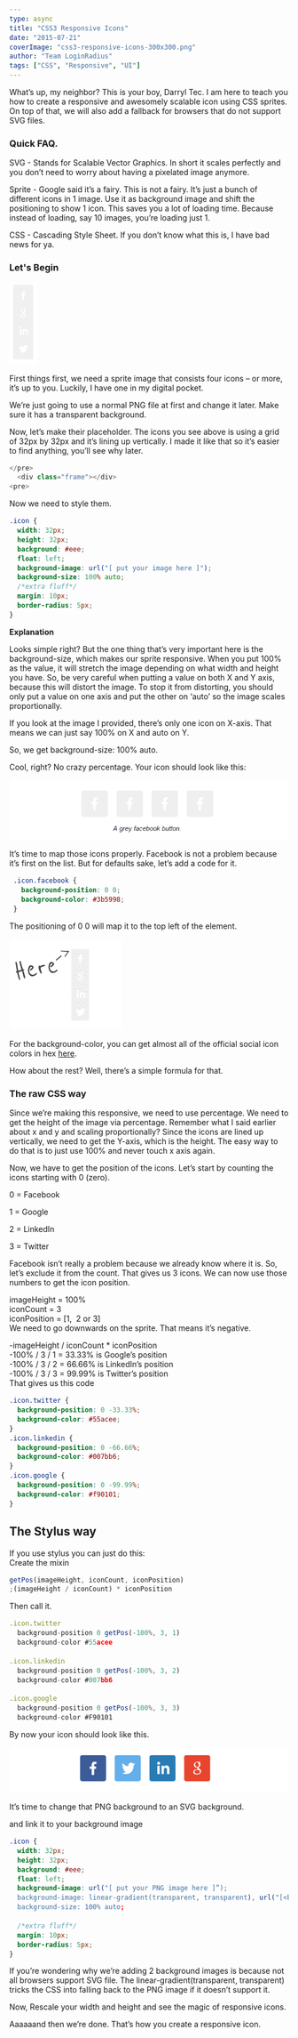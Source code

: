 ```yaml
---
type: async
title: "CSS3 Responsive Icons"
date: "2015-07-21"
coverImage: "css3-responsive-icons-300x300.png"
author: "Team LoginRadius"
tags: ["CSS", "Responsive", "UI"]
---
```


What’s up, my neighbor? This is your boy, Darryl Tec. I am here to teach you how to create a responsive and awesomely scalable icon using CSS sprites. On top of that, we will also add a fallback for browsers that do not support SVG files.

### Quick FAQ.

SVG - Stands for Scalable Vector Graphics. In short it scales perfectly and you don’t need to worry about having a pixelated image anymore.

Sprite - Google said it’s a fairy. This is not a fairy. It’s just a bunch of different icons in 1 image. Use it as background image and shift the positioning to show 1 icon. This saves you a lot of loading time. Because instead of loading, say 10 images, you’re loading just 1.

CSS - Cascading Style Sheet. If you don’t know what this is, I have bad news for ya.

### Let's Begin

![icons](icons.png)

First things first, we need a sprite image that consists four icons – or more, it’s up to you. Luckily, I have one in my digital pocket.

We’re just going to use a normal PNG file at first and change it later. Make sure it has a transparent background.

Now, let’s make their placeholder. The icons you see above is using a grid of 32px by 32px and it’s lining up vertically. I made it like that so it’s easier to find anything, you’ll see why later.

```js
</pre>
  <div class="frame"></div>
<pre>
```

Now we need to style them.

```css
.icon {
  width: 32px;
  height: 32px;
  background: #eee;
  float: left;
  background-image: url("[ put your image here ]");
  background-size: 100% auto;
  /*extra fluff*/
  margin: 10px;
  border-radius: 5px;
}
```

**Explanation**

Looks simple right? But the one thing that’s very important here is the background-size, which makes our sprite responsive. When you put 100% as the value, it will stretch the image depending on what width and height you have. So, be very careful when putting a value on both X and Y axis, because this will distort the image. To stop it from distorting, you should only put a value on one axis and put the other on ‘auto’ so the image scales proportionally.

If you look at the image I provided, there’s only one icon on X-axis. That means we can just say 100% on X and auto on Y.

So, we get background-size: 100% auto.

Cool, right? No crazy percentage. Your icon should look like this:

![facebook-icon](facebook-icon.png)

It’s time to map those icons properly. Facebook is not a problem because it’s first on the list. But for defaults sake, let’s add a code for it.

```CSS
 .icon.facebook {
   background-position: 0 0;
   background-color: #3b5998;
 }
```

The positioning of 0 0 will map it to the top left of the element.

![here-icon](here-icon.png)

For the background-color, you can get almost all of the official social icon colors in hex [here](/social-media-colors-hex/).

How about the rest? Well, there’s a simple formula for that.

### The raw CSS way

Since we’re making this responsive, we need to use percentage. We need to get the height of the image via percentage. Remember what I said earlier about x and y and scaling proportionally? Since the icons are lined up vertically, we need to get the Y-axis, which is the height. The easy way to do that is to just use 100% and never touch x axis again.

Now, we have to get the position of the icons. Let’s start by counting the icons starting with 0 (zero).

0 = Facebook

1 = Google

2 = LinkedIn

3 = Twitter

Facebook isn’t really a problem because we already know where it is. So, let’s exclude it from the count. That gives us 3 icons. We can now use those numbers to get the icon position.

imageHeight = 100%  
iconCount = 3  
iconPosition = \[1,  2 or 3\]  
We need to go downwards on the sprite. That means it’s negative.

\-imageHeight / iconCount \* iconPosition  
\-100% / 3 / 1 = 33.33% is Google’s position  
\-100% / 3 / 2 = 66.66% is LinkedIn’s position  
\-100% / 3 / 3 = 99.99% is Twitter’s position  
That gives us this code

```css
.icon.twitter {
  background-position: 0 -33.33%;
  background-color: #55acee;
}
.icon.linkedin {
  background-position: 0 -66.66%;
  background-color: #007bb6;
}
.icon.google {
  background-position: 0 -99.99%;
  background-color: #f90101;
}
```

## The Stylus way

If you use stylus you can just do this:  
Create the mixin

```javascript
getPos(imageHeight, iconCount, iconPosition)
;(imageHeight / iconCount) * iconPosition
```

Then call it.

```javascript
.icon.twitter
  background-position 0 getPos(-100%, 3, 1)
  background-color #55acee

.icon.linkedin
  background-position 0 getPos(-100%, 3, 2)
  background-color #007bb6

.icon.google
  background-position 0 getPos(-100%, 3, 3)
  background-color #F90101

```

By now your icon should look like this.

![color-icons](color-icons.png)

It’s time to change that PNG background to an SVG background.

and link it to your background image

```css
.icon {
  width: 32px;
  height: 32px;
  background: #eee;
  float: left;
  background-image: url("[ put your PNG image here ]”);
  background-image: linear-gradient(transparent, transparent), url("[<b>putyourSVGimagehere</b>]”);
  background-size: 100% auto;

  /*extra fluff*/
  margin: 10px;
  border-radius: 5px;
}
```

If you’re wondering why we’re adding 2 background images is because not all browsers support SVG file. The linear-gradient(transparent, transparent) tricks the CSS into falling back to the PNG image if it doesn’t support it.

Now, Rescale your width and height and see the magic of responsive icons.

Aaaaaand then we’re done. That’s how you create a responsive icon.
